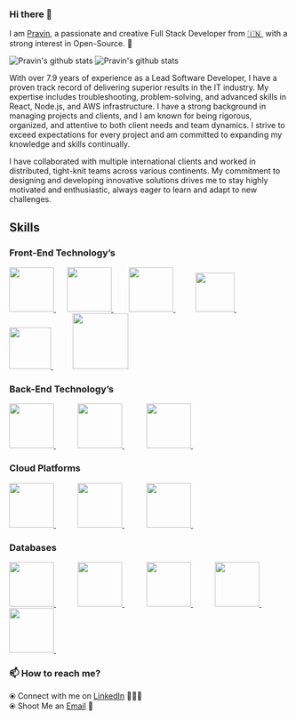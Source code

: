 ### Hi there 👋

<!--
**pravinjadhav7/pravinjadhav7** is a ✨ _special_ ✨ repository because its `README.md` (this file) appears on your GitHub profile.
-->

I am [Pravin](https://www.linkedin.com/in/pravin-jadhav-02b97ba2/), a passionate and creative Full Stack Developer from [🇮🇳 ](https://en.wikipedia.org/wiki/India)&nbsp;with a strong interest in Open-Source. 🎯 

![Pravin's github stats](https://github-readme-stats.vercel.app/api?username=pravinjadhav7&hide=issues&show_icons=true&theme=onedark) 
![Pravin's github stats](https://github-readme-stats.vercel.app/api/top-langs/?username=pravinjadhav7&layout=compact&show_icons=true&theme=onedark) 

With over 7.9 years of experience as a Lead Software Developer, I have a proven track record of delivering superior results in the IT industry. My expertise includes troubleshooting, problem-solving, and advanced skills in React, Node.js, and AWS infrastructure. I have a strong background in managing projects and clients, and I am known for being rigorous, organized, and attentive to both client needs and team dynamics. I strive to exceed expectations for every project and am committed to expanding my knowledge and skills continually.

I have collaborated with multiple international clients and worked in distributed, tight-knit teams across various continents. My commitment to designing and developing innovative solutions drives me to stay highly motivated and enthusiastic, always eager to learn and adapt to new challenges.


## Skills

### Front-End Technology’s 
<p float="left">
  <a href="https://reactjs.org/" target="_blank" >
    <img src="https://raw.githubusercontent.com/pravinjadhav7/pravinjadhav7/master/assets/reactjs.gif" height="80" />
  </a> &nbsp;&nbsp;&nbsp;&nbsp;

  <a href="https://angular.io/" target="_blank" >
    <img src="https://raw.githubusercontent.com/pravinjadhav7/pravinjadhav7/master/assets/angular.gif" height="80" />
  </a> &nbsp;&nbsp;&nbsp;&nbsp;&nbsp;&nbsp;
  
  <a href="https://www.typescriptlang.org/docs/handbook/react.html" target="_blank" >
    <img src="https://raw.githubusercontent.com/pravinjadhav7/pravinjadhav7/master/assets/type.png" height="80" />
  </a> &nbsp;&nbsp;&nbsp;&nbsp;&nbsp;&nbsp;&nbsp;&nbsp;
  
   <a href="https://www.w3.org/wiki/The_web_standards_model_-_HTML_CSS_and_JavaScript" target="_blank" >
    <img src="https://raw.githubusercontent.com/pravinjadhav7/pravinjadhav7/master/assets/html-css-js.png" height="70" />
  </a>&nbsp;&nbsp;&nbsp;&nbsp;&nbsp;&nbsp;&nbsp;&nbsp;
  <a href="https://getbootstrap.com/" target="_blank" >
    <img src="https://raw.githubusercontent.com/pravinjadhav7/pravinjadhav7/master/assets/bootstrap.gif" height="75" />
  </a>&nbsp;&nbsp;&nbsp;&nbsp;&nbsp;&nbsp;&nbsp;&nbsp;
  <a href="https://mui.com/" target="_blank" >
    <img src="https://raw.githubusercontent.com/pravinjadhav7/pravinjadhav7/master/assets/material-ui.png" height="100" />
  </a> 
</p>


### Back-End Technology’s
<p float="left">
   <a href="https://nodejs.org/docs" target="_blank" >
    <img src="https://raw.githubusercontent.com/pravinjadhav7/pravinjadhav7/master/assets/node.gif" height="80" />
  </a> &nbsp;&nbsp;&nbsp;&nbsp; &nbsp;&nbsp;&nbsp;&nbsp;
  
  <a href="https://learn.microsoft.com/en-us/dotnet/csharp/?WT.mc_id=dotnet-35129-website" target="_blank" >
    <img src="https://raw.githubusercontent.com/pravinjadhav7/pravinjadhav7/master/assets/dotnet.png" height="80" />
  </a> &nbsp;&nbsp;&nbsp;&nbsp; &nbsp;&nbsp;&nbsp;&nbsp;
  
  <a href="https://www.python.org/doc/e" target="_blank" >
    <img src="https://raw.githubusercontent.com/pravinjadhav7/pravinjadhav7/master/assets/python.webp" height="80" />
  </a> &nbsp;&nbsp;&nbsp;&nbsp;   
  
</p>


### Cloud Platforms

<p float="left">
     <a href="/" target="_blank" >
    <img src="https://raw.githubusercontent.com/pravinjadhav7/pravinjadhav7/master/assets/aws.gif" height="80" />
  </a> &nbsp;&nbsp;&nbsp;&nbsp; &nbsp;&nbsp;&nbsp;&nbsp;
  
  <a href="/" target="_blank" >
    <img src="https://raw.githubusercontent.com/pravinjadhav7/pravinjadhav7/master/assets/azure.gif" height="80" />
  </a> &nbsp;&nbsp;&nbsp;&nbsp; &nbsp;&nbsp;&nbsp;&nbsp;
  
  <a href="/" target="_blank" >
    <img src="https://raw.githubusercontent.com/pravinjadhav7/pravinjadhav7/master/assets/google.gif" height="80" />
  </a> &nbsp;&nbsp;&nbsp;&nbsp; 
</p>


### Databases

<p float="left">
     <a href="/" target="_blank" >
    <img src="https://raw.githubusercontent.com/pravinjadhav7/pravinjadhav7/master/assets/mongo.gif" height="80" />
  </a> &nbsp;&nbsp;&nbsp;&nbsp; &nbsp;&nbsp;&nbsp;&nbsp;
  
  <a href="/" target="_blank" >
    <img src="https://raw.githubusercontent.com/pravinjadhav7/pravinjadhav7/master/assets/mysql.gif" height="80" />
  </a> &nbsp;&nbsp;&nbsp;&nbsp; &nbsp;&nbsp;&nbsp;&nbsp;

  <a href="/" target="_blank" >
    <img src="https://raw.githubusercontent.com/pravinjadhav7/pravinjadhav7/master/assets/sql.png" height="80" />
  </a> &nbsp;&nbsp;&nbsp;&nbsp; &nbsp;&nbsp;&nbsp;&nbsp;
  
  <a href="/" target="_blank" >
    <img src="https://raw.githubusercontent.com/pravinjadhav7/pravinjadhav7/master/assets/dynamo.webp" height="80" />
  </a> &nbsp;&nbsp;&nbsp;&nbsp; &nbsp;&nbsp;&nbsp;&nbsp;  
  
  <a href="/" target="_blank" >
    <img src="https://raw.githubusercontent.com/pravinjadhav7/pravinjadhav7/master/assets/cosmos.png" height="80" />
  </a> &nbsp;&nbsp;&nbsp;&nbsp; 
</p>



### 📫 How to reach me? 

  ⦿ Connect with me on [LinkedIn](https://www.linkedin.com/in/pravin-jadhav-02b97ba2/) 👨🏻‍💻 <br>
  ⦿ Shoot Me an [Email](mailto:pravinjadhav762@gmail.com) 💌 <br>


